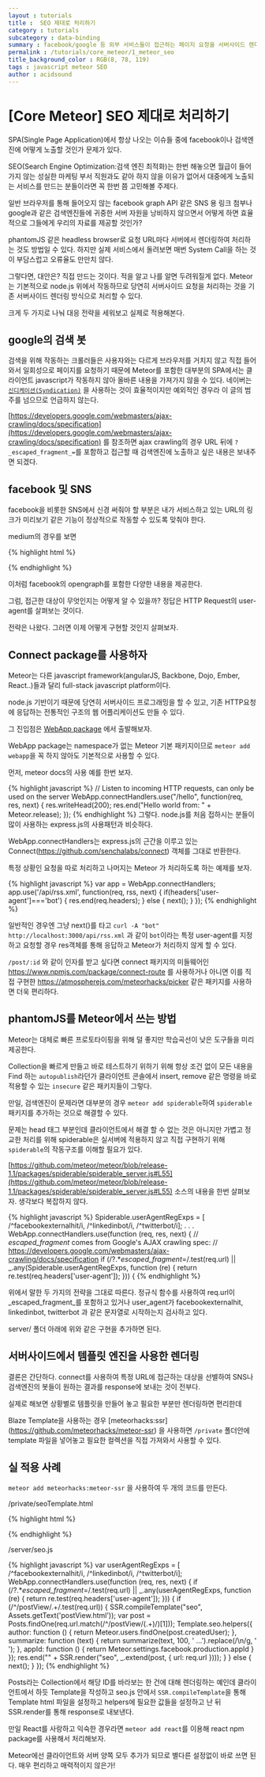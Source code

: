 ```yaml
---
layout : tutorials
title :  SEO 제대로 처리하기
category : tutorials
subcategory : data-binding
summary : facebook/google 등 외부 서비스들이 접근하는 페이지 요청을 서버사이드 렌더링 없이 필요한 부분만 WebApp package를 사용하여 효율적으로 구현한다.는
permalink : /tutorials/core_meteor/1_meteor_seo
title_background_color : RGB(8, 78, 119)
tags : javascript meteor SEO
author : acidsound
---
```

# [Core Meteor] SEO 제대로 처리하기

SPA(Single Page Application)에서 항상 나오는 이슈들 중에 facebook이나 검색엔진에 어떻게 노출할 것인가 문제가 있다.

SEO(Search Engine Optimization:검색 엔진 최적화)는 한번 해놓으면 월급이 들어가지 않는 성실한 마케팅 부서 직원과도 같아 하지 않을 이유가 없어서 대중에게 노출되는 서비스를 만드는 분들이라면 꼭 한번 쯤 고민해볼 주제다.

일반 브라우저를 통해 들어오지 않는 facebook graph API 같은 SNS 용 링크 첨부나 google과 같은 검색엔진들에 귀중한 서버 자원을 낭비하지 않으면서 어떻게 하면 효율적으로 그들에게 우리의 자료를 제공할 것인가?

phantomJS 같은 headless browser로 요청 URL마다 서버에서 렌더링하여 처리하는 것도 방법일 수 있다. 하지만 실제 서비스에서 돌려보면 매번 System Call을 하는 것이 부담스럽고 오류율도 만만치 않다.

그렇다면, 대안은? 직접 만드는 것이다. 적을 알고 나를 알면 두려워질게 없다. Meteor는 기본적으로 node.js 위에서 작동하므로 당연히 서버사이드 요청을 처리하는 것을 기존 서버사이드 렌더링 방식으로 처리할 수 있다.

크게 두 가지로 나눠 대응 전략을 세워보고 실제로 적용해본다.

## google의 검색 봇
검색을 위해 작동하는 크롤러들은 사용자와는 다르게 브라우저를 거치지 않고 직접 들어와서 일회성으로 페이지를 요청하기 때문에 Meteor를 포함한 대부분의 SPA에서는 클라이언트 javascript가 작동하지 않아 올바른 내용을 가져가지 않을 수 있다.
네이버는 [```신디케이션(Syndication)```](http://webmastertool.naver.com/index.naver) 을 사용하는 것이 효율적이지만 예외적인 경우라 이 글의 범주를 넘으므로 언급하지 않는다.

[https://developers.google.com/webmasters/ajax-crawling/docs/specification](https://developers.google.com/webmasters/ajax-crawling/docs/specification) 를 참조하면 ajax crawling의 경우 URL 뒤에 ```?_escaped_fragment_=```를 포함하고 접근할 때 검색엔진에 노출하고 싶은 내용은 보내주면 되겠다.

## facebook 및 SNS
facebook을 비롯한 SNS에서 신경 써줘야 할 부분은 내가 서비스하고 있는 URL의 링크가 미리보기 같은 기능이 정상적으로 작동할 수 있도록 맞춰야 한다.

medium의 경우를 보면

{% highlight html %}
<meta property="og:site_name" content="Medium">
<meta property="og:title" content="Medium">
<meta property="og:url" content="https://medium.com/">
<meta property="og:image" content="https://cdn-static-1.medium.com/_/fp/img/default-preview-image.IsBK38jFAJBlWifMLO4z9g.png">
<meta property="fb:app_id" content="542599432471018">
<meta property="og:description" content="Welcome to Medium, a place to read, write, and interact with the stories that matter most to you. Every day thousands of new voices share…">
<meta name="twitter:site" content="@Medium">
<link rel="publisher" href="https://plus.google.com/103654360130207659246">
<meta name="twitter:card" content="summary">
<meta name="twitter:app:name:iphone" content="Medium">
<meta name="twitter:app:id:iphone" content="828256236">
<meta name="twitter:app:url:iphone" content="medium:/">
<meta property="al:ios:app_name" content="Medium">
<meta property="al:ios:app_store_id" content="828256236">
{% endhighlight %}

이처럼 facebook의 opengraph를 포함한 다양한 내용을 제공한다.

그럼, 접근한 대상이 무엇인지는 어떻게 알 수 있을까? 정답은 HTTP Request의 user-agent를 살펴보는 것이다.

전략은 나왔다. 그러면 이제 어떻게 구현할 것인지 살펴보자.

## Connect package를 사용하자
Meteor는 다른 javascript framework(angularJS, Backbone, Dojo, Ember, React..)들과 달리 full-stack javascript platform이다.

node.js 기반이기 때문에 당연히 서버사이드 프로그래밍을 할 수 있고, 기존 HTTP요청에 응답하는 전통적인 구조의 웹 어플리케이션도 만들 수 있다.

그 진입점은 [WebApp package](http://docs.meteor.com/#/full/webapp) 에서 출발해보자.

WebApp package는 namespace가 없는 Meteor 기본 패키지이므로 ```meteor add webapp```을 꼭 하지 않아도 기본적으로 사용할 수 있다.

먼저, meteor docs의 사용 예를 한번 보자.

{% highlight javascript %}
// Listen to incoming HTTP requests, can only be used on the server
WebApp.connectHandlers.use("/hello", function(req, res, next) {
  res.writeHead(200);
  res.end("Hello world from: " + Meteor.release);
});
{% endhighlight %}
그렇다. node.js를 처음 접하시는 분들이 많이 사용하는 express.js의 사용패턴과 비슷하다.

WebApp.connectHandlers는 express.js의 근간을 이루고 있는 Connect(https://github.com/senchalabs/connect) 객체를 그대로 반환한다.

특정 상황인 요청을 따로 처리하고 나머지는 Meteor 가 처리하도록 하는 예제를 보자.

{% highlight javascript %}
var app = WebApp.connectHandlers;
app.use('/api/rss.xml', function(req, rss, next) {
  if(headers['user-agent']==='bot') {
    res.end(req.headers);
  } else {
    next();
  }
});
{% endhighlight %}

일반적인 경우엔 그냥 next()를 타고 ```curl -A "bot" http://localhost:3000/api/rss.xml``` 과 같이 ```bot```이라는 특정 user-agent를 지정하고 요청할 경우 res객체를 통해 응답하고 Meteor가 처리하지 않게 할 수 있다.

```/post/:id``` 와 같이 인자를 받고 싶다면 connect 패키지의 미들웨어인 https://www.npmjs.com/package/connect-route 를 사용하거나 아니면 이를 직접 구현한 https://atmospherejs.com/meteorhacks/picker 같은 패키지를 사용하면 더욱 편리하다.

## phantomJS를 Meteor에서 쓰는 방법
Meteor는 대체로 빠른 프로토타이핑을 위해 덜 좋지만 학습곡선이 낮은 도구들을 미리 제공한다.

Collection을 빠르게 만들고 바로 테스트하기 위하기 위해 항상 조건 없이 모든 내용을 Find 하는 ```autopublish```라던가 클라이언트 콘솔에서 insert, remove 같은 명령을 바로 적용할 수 있는 ```insecure``` 같은 패키지들이 그렇다.

만일, 검색엔진이 문제라면 대부분의 경우 ```meteor add spiderable```하여 ```spiderable``` 패키지를 추가하는 것으로 해결할 수 있다.

문제는 head 태그 부분인데 클라이언트에서 해결 할 수 없는 것은 아니지만 가볍고 정교한 처리를 위해 spiderable은 실서버에 적용하지 않고 직접 구현하기 위해 ```spiderable```의 작동구조를 이해할 필요가 있다.

[https://github.com/meteor/meteor/blob/release-1.1/packages/spiderable/spiderable_server.js#L55](https://github.com/meteor/meteor/blob/release-1.1/packages/spiderable/spiderable_server.js#L55) 소스의 내용을 한번 살펴보자. 생각보다 복잡하지 않다.

{% highlight javascript %}
Spiderable.userAgentRegExps = [
    /^facebookexternalhit/i, /^linkedinbot/i, /^twitterbot/i];
.
.
.
WebApp.connectHandlers.use(function (req, res, next) {
  // _escaped_fragment_ comes from Google's AJAX crawling spec:
  // https://developers.google.com/webmasters/ajax-crawling/docs/specification
  if (/\?.*_escaped_fragment_=/.test(req.url) ||
      _.any(Spiderable.userAgentRegExps, function (re) {
        return re.test(req.headers['user-agent']); })) {
{% endhighlight %}

위에서 말한 두 가지의 전략을 그대로 따른다.
정규식 함수를 사용하여 req.url이 _escaped_fragment_를 포함하고 있거나 user_agent가 facebookexternalhit, linkedinbot, twitterbot 과 같은 문자열로 시작하는지 검사하고 있다.

server/ 폴더 아래에 위와 같은 구현을 추가하면 된다.

## 서버사이드에서 템플릿 엔진을 사용한 렌더링
결론은 간단하다. connect를 사용하여 특정 URL에 접근하는 대상을 선별하여 SNS나 검색엔진의 봇들이 원하는 결과를 response에 보내는 것이 전부다.

실제로 해보면 상황별로 템플릿을 만들어 놓고 필요한 부분만 렌더링하면 편리한데

Blaze Template을 사용하는 경우 [meteorhacks:ssr]
(https://github.com/meteorhacks/meteor-ssr) 을 사용하면 ```/private``` 폴더안에 template 파일을 넣어놓고 필요한 컬렉션을 직접 가져와서 사용할 수 있다.


## 실 적용 사례
```meteor add meteorhacks:meteor-ssr``` 을 사용하여 두 개의 코드를 만든다.

/private/seoTemplate.html

{% highlight html %}
<html xmlns:cc="http://creativecommons.org/ns#">
<head prefix="og: http://ogp.me/ns# fb: http://ogp.me/ns/fb# krown-meteor-com: http://ogp.me/ns/fb/krown-meteor-com#">
    <meta http-equiv="Content-Type" content="text/html; charset=utf-8">
    <meta name="viewport" content="width=device-width, initial-scale=1">
    <title>{{title}}</title>
    <link id="feedLink" rel="alternate" type="application/rss+xml" title="RSS" href="/feed{{url}}">
    <link rel="canonical" href="{{url}}">
    <meta name="title" content="{{title}}">
    <meta name="referrer" content="always">
    <meta name="description"
          content="{{summarize content}}">
    <meta property="og:site_name" content="krown">
    <meta property="og:title" content="{{title}}">
    <meta property="og:url" content="{{url}}">
    <meta property="og:image" content="{{featuredImage}}">
    <meta property="fb:app_id" content="{{appId}}">
    <meta property="og:description"
          content="{{summarize content}}">
</head>
</html>
{% endhighlight %}

/server/seo.js

{% highlight javascript %}
var userAgentRegExps = [
    /^facebookexternalhit/i, /^linkedinbot/i, /^twitterbot/i];
WebApp.connectHandlers.use(function (req, res, next) {
    if (/\?.*_escaped_fragment_=/.test(req.url) ||
        _.any(userAgentRegExps, function (re) {
            return re.test(req.headers['user-agent']);
        })) {
        if (/^\/postView\/.+/.test(req.url)) {
            SSR.compileTemplate("seo", Assets.getText('postView.html'));
            var post = Posts.findOne(req.url.match(/^\/postView\/(.+)/)[1]));
            Template.seo.helpers({
                author: function () {
                    return Meteor.users.findOne(post.createdUser);
                },
                summarize: function (text) {
                    return summarize(text, 100, ' ...').replace(/\n/g, ' ');
                },
                appId: function () {
                    return Meteor.settings.facebook.production.appId
                }
            });
            res.end("<!DOCTYPE html>" + SSR.render("seo", _.extend(post, {
                    url: req.url
                })));
        }
    } else {
        next();
    }
});
{% endhighlight %}

Posts라는 Collection에서 해당 ID를 바라보는 한 건에 대해 렌더링하는 예인데 클라이언트에서 하듯 Template을 작성하고 seo.js 안에서 ```SSR.compileTemplate```을 통해 Template html 파일을 설정하고 helpers에 필요한 값들을 설정하고 난 뒤 SSR.render를 통해 response로 내보낸다.

만일 React를 사랑하고 익숙한 경우라면 ```meteor add react```를 이용해 react npm package를 사용해서 처리해보자.

Meteor에선 클라이언트와 서버 양쪽 모두 추가가 되므로 별다른 설정없이 바로 쓰면 된다. 매우 편리하고 매력적이지 않은가!